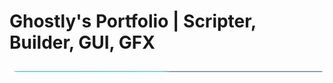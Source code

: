 # Ghostly's Portfolio | Scripter, Builder, GUI, GFX


![Spacer](https://github.com/Ghostly47null/roblox-portfolio/blob/main/imgs/Spacer_Card.png?raw=true)
